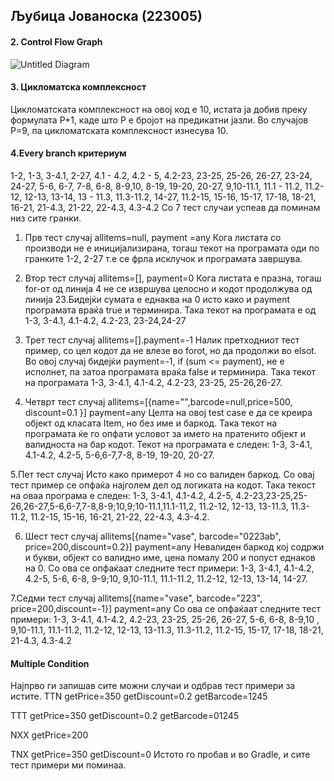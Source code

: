 <h2>Љубица Јованоска (223005)</h2>
<h4>2. Control Flow Graph</h4>

![Untitled Diagram](https://github.com/jovanoskalj/jovanoskalj-SI_2024_lab2_223005/assets/138476065/4a1cd023-cd08-49a7-8e75-8f76db6a340d)

<h4> 3. Цикломатска комплексност</h4>
Цикломатската комплексност на овој код е 10, истата ја добив преку формулата P+1, каде што P е бројот на предикатни јазли. Во случајoв P=9, па цикломатската комплексност изнесува 10.
<h4>4.Every branch критериум</h4>
1-2,
1-3,
3-4.1,
2-27,
4.1 - 4.2,
4.2 - 5,
4.2-23,
23-25,
25-26,
26-27,
23-24,
24-27,
5-6,
6-7,
7-8,
6-8,
8-9,10,
8-19,
19-20,
20-27,
9,10-11.1,
11.1 - 11.2,
11.2-12,
12-13,
13-14,
13 - 11.3,
11.3-11.2,
14-27,
11.2-15,
15-16,
15-17,
17-18,
18-21,
16-21,
21-4.3,
21-22,
22-4.3,
4.3-4.2
Со 7 тест случаи успеав да поминам низ сите гранки.

1. Прв тест случај 
allitems=null, payment =any
Кога листата со производи не е иницијализирана, тогаш текот на програмата оди по гранките 1-2, 2-27 т.е се фрла исклучок и програмата завршува. 

2. Втор тест случај
allitems=[], payment=0
Кога листата е празна, тогаш for-от од линија 4 не се извршува целосно и кодот продолжува од линија 23.Бидејќи сумата е еднаква на 0 исто како и payment програмата враќа true и терминира.  Така текот на програмата е од 1-3, 3-4.1, 4.1-4.2, 4.2-23, 23-24,24-27 

3. Трет тест случај
   allitems=[].payment=-1
Налик претходниот тест пример, со цел кодот да не влезе во forot, но да продолжи во elsot. Во овој случај бидејќи payment=-1, if (sum <= payment), не е исполнет, па затоа програмата враќа false и терминира. Така текот на програмата 1-3, 3-4.1, 4.1-4.2, 4.2-23, 23-25, 25-26,26-27.
  
4. Четврт тест случај
   allitems=[{name="",barcode=null,price=500, discount=0.1 }] payment=any
Целта на овој test case е да се креира објект од класата Item, но без име и баркод. Така текот на програмата ќе го опфати условот за името на пратенито објект и валидноста на бар кодот. Текот на програмата е следен: 1-3, 3-4.1, 4.1-4.2, 4.2-5, 5-6,6-7,7-8, 8-19, 19-20, 20-27.
  
5.Пет тест случај
Исто како примерот 4 но со валиден баркод. Со овај тест пример се опфаќа најголем дел од логиката на кодот. Така текост на оваа програма е следен: 1-3, 3-4.1, 4.1-4.2, 4.2-5, 4.2-23,23-25,25-26,26-27,5-6,6-7,7-8,8-9;10,9;10-11.1,11.1-11,2, 11.2-12, 12-13, 13-11.3, 11.3-11.2, 11.2-15, 15-16, 16-21, 21-22, 22-4.3, 4.3-4.2.

6. Шест тест случај
allitems[{name="vase", barcode="0223ab", price=200,discount=0.2}] payment=any
Невалиден баркод кој содржи и букви, објект со валидно име, цена помалу 200 и попуст еднаков на 0.
Со ова се опфаќаат следните тест примери: 1-3, 3-4.1, 4.1-4.2, 4.2-5, 5-6, 6-8, 9-9;10, 9,10-11.1, 11.1-11.2, 11.2-12, 12-13, 13-14, 14-27.

7.Седми тест случај
allitems[{name="vase", barcode="223", price=200,discount=-1}] payment=any
Со ова се опфаќаат следните тест примери: 1-3, 3-4.1, 4.1-4.2, 4.2-23, 23-25, 25-26, 26-27, 5-6, 6-8, 8-9,10 , 9,10-11.1, 11.1-11.2, 11.2-12, 12-13, 13-11.3, 11.3-11.2, 11.2-15, 15-17, 17-18, 18-21, 21-4.3, 4.3-4.2

<h4>Multiple Condition</h4>
Најпрво ги запишав сите можни случаи и одбрав тест примери за истите. 
TTN
getPrice=350
getDiscount=0.2
getBarcode=1245

TTT
getPrice=350
getDiscount=0.2
getBarcode=01245


NXX
getPrice=200

TNX
getPrice=350
getDiscount=0
Истото го пробав и во Gradle, и сите тест примери ми поминаа. 












